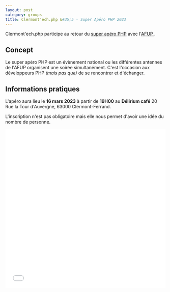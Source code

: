 ```yaml
---
layout: post
category: groups
title: Clermont'ech.php &#35;5 - Super Apéro PHP 2023
---
```


Clermont'ech.php participe au retour du [super apéro
PHP](https://afup.org/association/super-apero)
avec l'[AFUP ](https://afup.org/p/984-qui-sommes-nous).

## Concept

Le super apéro PHP est un évènement national ou les différentes antennes de
l'AFUP organisent une soirée simultanément. C'est l'occasion aux développeurs
PHP _(mais pas que)_ de se rencontrer et d'échanger.

## Informations pratiques

L'apéro aura lieu le **16 mars 2023** à partir de **19H00** au **Délirium
café** 20 Rue la Tour d'Auvergne, 63000 Clermont-Ferrand.

L'inscription n'est pas obligatoire mais elle nous permet d'avoir une idée du nombre de personne.

<iframe src="//eventbrite.fr/tickets-external?eid=576805630167&ref=etckt" frameborder="0" height="500" width="100%" vspace="0" hspace="0" marginheight="5" marginwidth="5" scrolling="auto" allowtransparency="true"></iframe>
